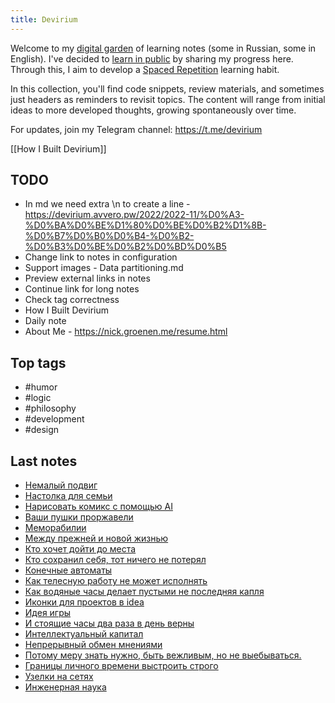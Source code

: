 ```yaml
---
title: Devirium
---
```


Welcome to my [digital garden](https://maggieappleton.com/garden-history) of learning notes (some in Russian, some in English). I've decided to [learn in public](https://dev.to/jbranchaud/how-i-learned-to-learn-in-public-2f4m) by sharing my progress here. Through this, I aim to develop a [Spaced Repetition](https://til.yenly.wtf/notes/spaced-repetition) learning habit.

In this collection, you'll find code snippets, review materials, and sometimes just headers as reminders to revisit topics. The content will range from initial ideas to more developed thoughts, growing spontaneously over time.

For updates, join my Telegram channel: https://t.me/devirium

[[How I Built Devirium]]

## TODO

- In md we need extra \n to create a line - https://devirium.avvero.pw/2022/2022-11/%D0%A3-%D0%BA%D0%BE%D1%80%D0%BE%D0%B2%D1%8B-%D0%B7%D0%B0%D0%B4-%D0%B2-%D0%B3%D0%BE%D0%B2%D0%BD%D0%B5
- Change link to notes in configuration
- Support images - Data partitioning.md
- Preview external links in notes
- Continue link for long notes
- Check tag correctness
- How I Built Devirium
- Daily note
- About Me - https://nick.groenen.me/resume.html

## Top tags
- #humor
- #logic
- #philosophy
- #development
- #design

## Last notes
- [Немалый подвиг](2023/2023-11/Немалый-подвиг.md)
- [Настолка для семьи](2023/2023-11/Настолка-для-семьи.md)
- [Нарисовать комикс с помощью AI](2023/2023-11/Нарисовать-комикс-с-помощью-AI.md)
- [Ваши пушки проржавели](2023/2023-11/Ваши-пушки-проржавели.md)
- [Меморабилии](2023/2023-11/Меморабилии.md)
- [Между прежней и новой жизнью](2023/2023-11/Между-прежней-и-новой-жизнью.md)
- [Кто хочет дойти до места](2023/2023-11/Кто-хочет-дойти-до-места.md)
- [Кто сохранил себя, тот ничего не потерял](2023/2023-11/Кто-сохранил-себя,-тот-ничего-не-потерял.md)
- [Конечные автоматы](2023/2023-11/Конечные-автоматы.md)
- [Как телесную работу не может исполнять](2023/2023-11/Как-телесную-работу-не-может-исполнять.md)
- [Как водяные часы делает пустыми не последняя капля](2023/2023-11/Как-водяные-часы-делает-пустыми-не-последняя-капля.md)
- [Иконки для проектов в idea](2023/2023-11/Иконки-для-проектов-в-idea.md)
- [Идея игры](2023/2023-11/Идея-игры.md)
- [И стоящие часы два раза в день верны](2023/2023-11/И-стоящие-часы-два-раза-в-день-верны.md)
- [Интеллектуальный капитал](2022/2022-10/Интеллектуальный-капитал.md)
- [Непрерывный обмен мнениями](2022/2022-10/Непрерывный-обмен-мнениями.md)
- [Потому меру знать нужно, быть вежливым, но не выебываться.](2022/2022-07/Потому-меру-знать-нужно,-быть-вежливым,-но-не-выебываться..md)
- [Границы личного времени выстроить строго](2022/2022-07/Границы-личного-времени-выстроить-строго.md)
- [Узелки на сетях](2022/2022-07/Узелки-на-сетях.md)
- [Инженерная наука](2022/2022-07/Инженерная-наука.md)
